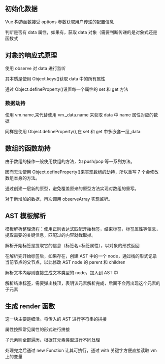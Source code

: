 ## 初始化数据

Vue 构造函数接受 options 参数获取用户传递的配置信息

判断是否有 data 属性，如果有，获取 data 对象（需要判断传递的是对象式还是函数式

## 对象的响应式原理

使用 observe 对 data 进行监听

其本质是使用 Object.keys()获取 data 中的所有属性

通过 Object.defineProperty()设置每一个属性的 set 和 get 方法

### 数据劫持

使用 vm.name,来代替使用 vm.\_data.name 来获取 data 中 name 属性对应的数据

同样是使用 Object.defineProperty(),在 set 和 get 中多嵌套一层\_data

## 数组的函数劫持

由于数组的操作一般使用数组的方法，如 push/pop 等一系列方法。

因而无法使用 Object.defineProperty()来实现数组的劫持，所以重写 7 个会修改数组本身的方法。

通过创建一层新的原型，避免覆盖原来的原型方法实现对数组的重写。

对于新增加的数据，再次调用 observeArray 实现监听。

## AST 模板解析

模板解析整理流程：使用正则表达式匹配开始标签，结束标签，标签属性等信息，提取需要的关键信息，匹配过的内容就截取掉。

解析开始标签是提取它的信息（标签名+标签属性），以对象的形式返回

在解析完开始标签后，如果存在，创建 AST 中的一个 node，通过栈的形式记录当前节点的父节点，以此修改 AST node 的 parent 和 children

解析文本内容则直接生成文本类型的 node，加入到 AST 中

解析结束标签，需要弹出栈顶，表明该元素解析完成，后面不会再出现这个元素的子元素

## 生成 render 函数

这一块主要是细活。将传入的 AST 进行字符串的拼接

属性按照常见属性的形式进行拼接

子元素则全部遍历，根据其元素类型进行不同处理

处理完之后通过 new Function 让其可执行，通过 with 关键字方便直接读取 vm 上的变量
